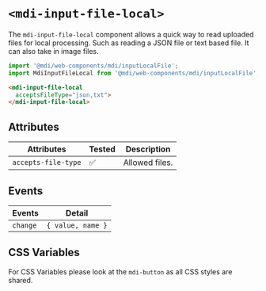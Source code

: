 # `<mdi-input-file-local>`

The `mdi-input-file-local` component allows a quick way to read uploaded files for local processing. Such as reading a JSON file or text based file. It can also take in image files.

```typescript
import '@mdi/web-components/mdi/inputLocalFile';
import MdiInputFileLocal from '@mdi/web-components/mdi/inputLocalFile';
```

```html
<mdi-input-file-local
  acceptsFileType="json,txt">
</mdi-input-file-local>
```

## Attributes

| Attributes          | Tested   | Description |
| ------------------- | -------- | ----------- |
| `accepts-file-type` | &#x2705; | Allowed files. |

## Events

| Events     | Detail |
| ---------- | ------ |
| `change`   | `{ value, name }` |

## CSS Variables

For CSS Variables please look at the `mdi-button` as all CSS styles are shared.